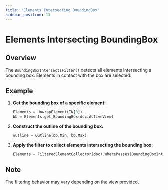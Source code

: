 ```yaml
---
title: "Elements Intersecting BoundingBox"
sidebar_position: 13
---
```


# Elements Intersecting BoundingBox
## Overview
The `BoundingBoxIntersectsFilter()` detects all elements intersecting a bounding box. Elements in contact with the box are selected.

## Example
1. **Get the bounding box of a specific element:**
    ```python
    Elements = UnwrapElement(IN[0])
    bb = Elements.get_BoundingBox(doc.ActiveView)
    ```

2. **Construct the outline of the bounding box:**
    ```python
    outline = Outline(bb.Min, bb.Max)
    ```

3. **Apply the filter to collect elements intersecting the bounding box:**
    ```python
    Elements = FilteredElementCollector(doc).WherePasses(BoundingBoxIntersectsFilter(outline)).ToElements()
    ```

## Note
The filtering behavior may vary depending on the view provided.
